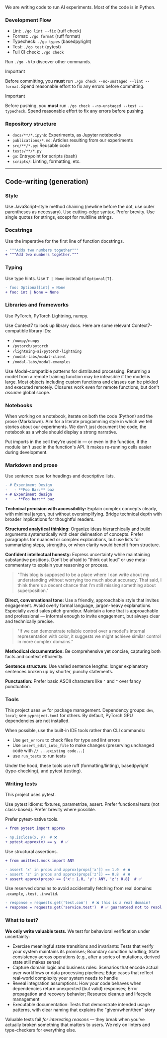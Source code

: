 We are writing code to run AI experiments. Most of the code is in Python.

### Development Flow

- Lint: `./go lint --fix` (ruff check)
- Format: `./go format` (ruff format)
- Typecheck: `./go types` (basedpyright)
- Test: `./go test` (pytest)
- Full CI check: `./go check`

Run `./go -h` to discover other commands.

> [!IMPORTANT]
> Before committing, you **must** run `./go check --no-unstaged --lint --format`. Spend reasonable effort to fix any errors before committing.

> [!IMPORTANT]
> Before pushing, you **must** run `./go check --no-unstaged --test --typecheck`. Spend reasonable effort to fix any errors before pushing.

### Repository structure

- `docs/**/*.ipynb`: Experiments, as Jupyter notebooks
- `publications/*.md`: Articles resulting from our experiments
- `src/**/*.py`: Reusable code
- `tests/**/*.py`
- `go`: Entrypoint for scripts (bash)
- `scripts/`: Linting, formatting, etc.

---

## Code-writing (generation)

### Style

Use JavaScript-style method chaining (newline before the dot, use outer parentheses as necessary).
Use cutting-edge syntax.
Prefer brevity.
Use single quotes for strings, except for multiline strings.

### Docstrings

Use the imperative for the first line of function docstrings.

```diff
- """Adds two numbers together"""
+ """Add two numbers together."""
```

### Typing

Use type hints.
Use `T | None` instead of `Optional[T]`.

```diff
- foo: Optional[int] = None
+ foo: int | None = None
```

### Libraries and frameworks

Use PyTorch, PyTorch Lightning, numpy.

Use Context7 to look up library docs. Here are some relevant Context7-compatible library IDs:

- `/numpy/numpy`
- `/pytorch/pytorch`
- `/lightning-ai/pytorch-lightning`
- `/modal-labs/modal-client`
- `/modal-labs/modal-examples`

Use Modal-compatible patterns for distributed processing.
Returning a model from a remote training function may be infeasible if the model is large.
Most objects including custom functions and classes can be pickled and executed remotely.
Closures work even for remote functions, but don't _assume_ global scope.

### Notebooks

When working on a notebook, iterate on both the code (Python) and the prose (Markdown). Aim for a literate programming style in which we tell stories about our experiments. We don't just document the code; the notebook as a whole should display a strong narrative.

Put imports in the cell they're used in — or even in the function, if the module isn't used in the function's API. It makes re-running cells easier during development.

### Markdown and prose

Use sentence case for headings and descriptive lists.

```patch
- # Experiment Design
-   - **Foo Bar:** baz
+ # Experiment design
+   - **Foo bar:** baz
```

**Technical precision with accessibility:** Explain complex concepts clearly, with minimal jargon, but without oversimplifying. Bridge technical depth with broader implications for thoughtful readers.

**Structured analytical thinking:** Organize ideas hierarchically and build arguments systematically with clear delineation of concepts. Prefer paragraphs for nuanced or complex explanations, but use lists for summarizing steps, strengths, or when clarity would benefit from structure.

**Confident intellectual honesty:** Express uncertainty while maintaining substantive positions. Don’t be afraid to “think out loud” or use meta-commentary to explain your reasoning or process.

> "This blog is supposed to be a place where I can write about my understanding without worrying too much about accuracy. That said, I think there's a decent chance that I'm still missing something about superposition."

**Direct, conversational tone:** Use a friendly, approachable style that invites engagement. Avoid overly formal language, jargon-heavy explanations. Especially avoid sales pitch grandeur. Maintain a tone that is approachable and professional — informal enough to invite engagement, but always clear and technically precise.

> "If we can demonstrate reliable control over a model's internal representation with color, it suggests we might achieve similar control in more complex domains."

**Methodical documentation:** Be comprehensive yet concise, capturing both facts and context efficiently.

**Sentence structure:** Use varied sentence lengths: longer explanatory sentences broken up by shorter, punchy statements.

**Punctuation:** Prefer basic ASCII characters like `'` and `"` over fancy punctuation.

### Tools

This project uses `uv` for package management. Dependency groups: `dev`, `local`; see `pyproject.toml` for others. By default, PyTorch GPU dependencies are not installed.

When possible, use the built-in IDE tools rather than CLI commands:

- Use `get_errors` to check files for type and lint errors
- Use `insert_edit_into_file` to make changes (preserving unchanged code with `// ...existing code...`)
- use `run_tests` to run tests

Under the hood, these tools use ruff (formatting/linting), basedpyright (type-checking), and pytest (testing).

### Writing tests

This project uses pytest.

Use pytest idioms: fixtures, parametrize, assert.
Prefer functional tests (not class-based).
Prefer brevity where possible.

Prefer pytest-native tools.

```diff
+ from pytest import approx

- np.isclose(x, y)  # ❌
+ pytest.approx(x) == y  # ✅
```

Use structural assertions.

```diff
+ from unittest.mock import ANY

- assert 'x' in props and approx(props['x']) == 1.0  # ❌
- assert 'z' in props and approx(props['z']) == 0.8  # ❌
+ assert approx(props) == {'x': 1.0, 'y': ANY, 'z': 0.8}  # ✅
```

Use reserved domains to avoid accidentally fetching from real domains: `.example`, `.test`, `.invalid`.

```diff
- response = requests.get('test.com')  # ❌ this is a real domain!
+ response = requests.get('service.test')  # ✅ guaranteed not to resolve
```

### What to test?

**We only write valuable tests.** We test for behavioral verification under uncertainty:

- Exercise meaningful state transitions and invariants: Tests that verify your system maintains its promises; Boundary condition handling; State consistency across operations (e.g., after a series of mutations, derived state still makes sense)
- Capture domain logic and business rules: Scenarios that encode actual user workflows or data processing pipelines; Edge cases that reflect real-world complexity your system needs to handle
- Reveal integration assumptions: How your code behaves when dependencies return unexpected (but valid) responses; Error propagation and recovery behavior; Resource cleanup and lifecycle management
- Executable documentation: Tests that demonstrate intended usage patterns, with clear naming that explains the "given/when/then" story

Valuable tests fail _for interesting reasons_ — they break when you've actually broken something that matters to users. We rely on linters and type-checkers for everything else.
